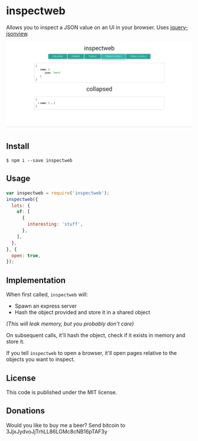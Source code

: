 inspectweb
==========
Allows you to inspect a JSON value on an UI in your browser. Uses
[jquery-jsonview](https://github.com/yesmeck/jquery-jsonview).

![demo](/node-inspectweb-demo.png)

## Install
```
$ npm i --save inspectweb
```

## Usage
```javascript
var inspectweb = require('inspectweb');
inspectweb({
  lots: {
    of: [
      {
        interesting: 'stuff',
      },
    ],
  },
}, {
  open: true,
});
```

## Implementation
When first called, `inspectweb` will:

- Spawn an express server
- Hash the object provided and store it in a shared object

_(This will leak memory, but you probably don't care)_

On subsequent calls, it'll hash the object, check if it exists in memory and
store it.

If you tell `inspectweb` to open a browser, it'll open pages relative to the
objects you want to inspect.

## License
This code is published under the MIT license.

## Donations
Would you like to buy me a beer? Send bitcoin to 3JjxJydvoJjTrhLL86LGMc8cNB16pTAF3y
